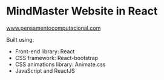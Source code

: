 # MindMaster Website in React

www.pensamentocomputacional.com

Built using:

- Front-end library: React
- CSS framework: React-bootstrap
- CSS animations library: Animate.css
- JavaScript and ReactJS
